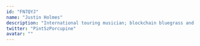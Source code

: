 ```yaml
---
id: "FN7QYJ"
name: "Justin Holmes"
description: "International touring musician; blockchain bluegrass and video game traditionals."
twitter: "PintSzPorcupine"
avatar: ""
---
```


